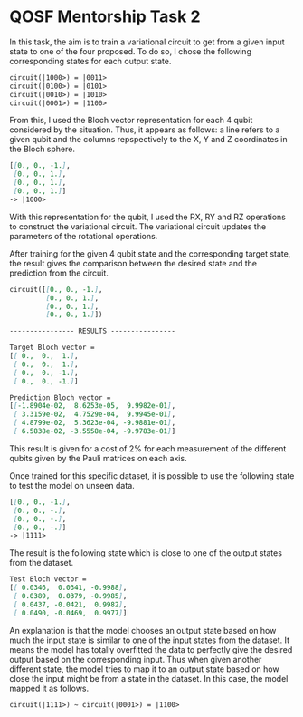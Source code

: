 # QOSF Mentorship Task 2

In this task, the aim is to train a variational circuit to get from a given input state to one of the four proposed. 
To do so, I chose the following corresponding states for each output state.

```markdown
circuit(|1000>) = |0011>
circuit(|0100>) = |0101>
circuit(|0010>) = |1010>
circuit(|0001>) = |1100>
```

From this, I used the Bloch vector representation for each 4 qubit considered by the situation.
Thus, it appears as follows: a line refers to a given qubit and the columns repspectively to the X, Y and Z coordinates in the Bloch sphere. 

```markdown
[[0., 0., -1.],
 [0., 0., 1.],
 [0., 0., 1.],
 [0., 0., 1.]]
-> |1000>
```

With this representation for the qubit, I used the RX, RY and RZ operations to construct the variational circuit.
The variational circuit updates the parameters of the rotational operations.

After training for the given 4 qubit state and the corresponding target state, the result gives the comparison between the desired state and the prediction from the circuit.

```markdown
circuit([[0., 0., -1.],
         [0., 0., 1.],
         [0., 0., 1.],
         [0., 0., 1.]])

---------------- RESULTS ----------------

Target Bloch vector =
[[ 0.,  0.,  1.],
 [ 0.,  0.,  1.],
 [ 0.,  0., -1.],
 [ 0.,  0., -1.]]

Prediction Bloch vector =
[[-1.8904e-02,  8.6253e-05,  9.9982e-01],
 [ 3.3159e-02,  4.7529e-04,  9.9945e-01],
 [ 4.8799e-02,  5.3623e-04, -9.9881e-01],
 [ 6.5838e-02, -3.5558e-04, -9.9783e-01]]
```

This result is given for a cost of 2% for each measurement of the different qubits given by the Pauli matrices on each axis.

Once trained for this specific dataset, it is possible to use the following state to test the model on unseen data.

```markdown
[[0., 0., -1.],
 [0., 0., -.],
 [0., 0., -.],
 [0., 0., -.]]
-> |1111>
```

The result is the following state which is close to one of the output states from the dataset.

```markdown
Test Bloch vector =
[[ 0.0346,  0.0341, -0.9988],
 [ 0.0389,  0.0379, -0.9985],
 [ 0.0437, -0.0421,  0.9982],
 [ 0.0490, -0.0469,  0.9977]]
 ```

An explanation is that the model chooses an output state based on how much the input state is similar to one of the input states from the dataset. It means the model has totally overfitted the data to perfectly give the desired output based on the corresponding input. Thus when given another different state, the model tries to map it to an output state based on how close the input might be from a state in the dataset. In this case, the model mapped it as follows.

```markdown
circuit(|1111>) ~ circuit(|0001>) = |1100>
```
